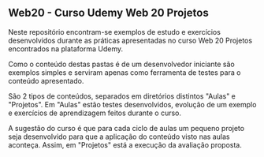 <h2>Web20 - Curso Udemy Web 20 Projetos</h2>
<p>Neste repositório encontram-se exemplos de estudo e exercícios desenvolvidos durante as práticas apresentadas no curso Web 20 Projetos encontrados na plataforma Udemy.</p>
<p>Como o conteúdo destas pastas é de um desenvolvedor iniciante são exemplos simples e serviram apenas como ferramenta de testes para o conteúdo apresentado.</p>
<p>São 2 tipos de conteúdos, separados em diretórios distintos "Aulas" e "Projetos". Em "Aulas" estão testes desenvolvidos, evolução de um exemplo e exercícios de aprendizagem feitos durante o curso. </p>
<p>A sugestão do curso é que para cada ciclo de aulas um pequeno projeto seja desenvolvido para que a aplicação do conteúdo visto nas aulas aconteça. Assim, em "Projetos" está a execução da avaliação proposta.</p>
